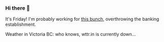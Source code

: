 ### Hi there :wave:

It's Friday! I'm probably working for [this bunch](https://github.com/kohofinancial), overthrowing the banking establishment.

Weather in Victoria BC: who knows, wttr.in is currently down...
